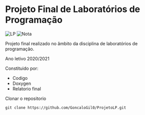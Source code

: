 # Projeto Final de Laboratórios de Programação
![LP](https://img.shields.io/badge/Faculdade-LP-brightgreen)
![Nota](https://img.shields.io/badge/Nota%20final-17%20valores-brightgreen)

Projeto final realizado no âmbito da disciplina de laboratórios de programação.

Ano letivo 2020/2021

Constituido por:

- Codigo
- Doxygen
- Relatorio final


Clonar o repositorio

``` 
git clone https://github.com/GoncaloGil0/ProjetoLP.git
```

